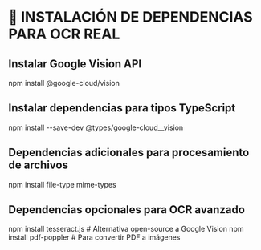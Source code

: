 # 🚀 INSTALACIÓN DE DEPENDENCIAS PARA OCR REAL

## Instalar Google Vision API
npm install @google-cloud/vision

## Instalar dependencias para tipos TypeScript
npm install --save-dev @types/google-cloud__vision

## Dependencias adicionales para procesamiento de archivos
npm install file-type mime-types

## Dependencias opcionales para OCR avanzado
npm install tesseract.js  # Alternativa open-source a Google Vision
npm install pdf-poppler   # Para convertir PDF a imágenes